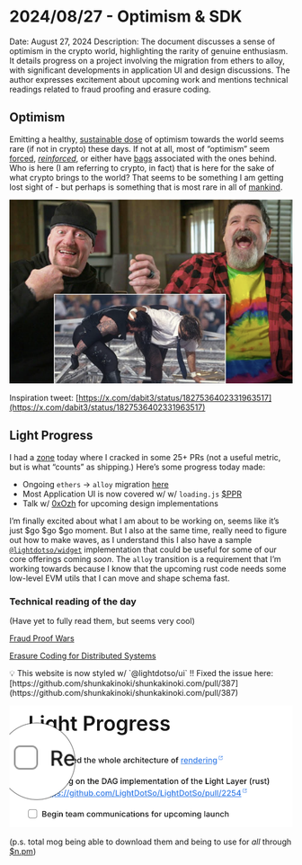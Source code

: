 # 2024/08/27 - Optimism & SDK

Date: August 27, 2024
Description: The document discusses a sense of optimism in the crypto world, highlighting the rarity of genuine enthusiasm. It details progress on a project involving the migration from ethers to alloy, with significant developments in application UI and design discussions. The author expresses excitement about upcoming work and mentions technical readings related to fraud proofing and erasure coding.

## Optimism

Emitting a healthy, [sustainable dose](https://ja.wikipedia.org/wiki/%E3%83%A9%E3%83%BC%E3%83%A1%E3%83%B3%E4%BA%8C%E9%83%8E) of optimism towards the world seems rare (if not in crypto) these days. If not at all, most of “optimism” seem [forced](https://www.instagram.com/p/C9cbBINypvz/), [*reinforced*](https://www.instagram.com/p/C4kq6G5P3_5/), or either have [bags](https://www.instagram.com/p/C7mTbnJsX2u/) associated with the ones behind. Who is here (I am referring to crypto, in fact) that is here for the sake of what crypto brings to the world?  That seems to be something I am getting lost sight of - but perhaps is something that is most rare in all of [mankind](https://youtu.be/9hMp65SzyTU?si=qNrOcPcwoGUHSo0s&t=107).

![Screenshot 2024-08-28 at 4.51.58 AM.png](2024%2008%2027%20-%20Optimism%20&%20SDK%202932185f11184c59a3300c63a7666f74/Screenshot_2024-08-28_at_4.51.58_AM.png)

Inspiration tweet: [https://x.com/dabit3/status/1827536402331963517](https://x.com/dabit3/status/1827536402331963517)

## Light Progress

I had a [zone](https://github.com/LightDotSo/LightDotSo/commits/main/?since=2024-08-26&until=2024-08-27) today where I cracked in some 25+ PRs (not a useful metric, but is what “counts” as shipping.) Here’s some progress today made:

- Ongoing `ethers` → `alloy` migration [here](https://github.com/LightDotSo/LightDotSo/pull/2296)
- Most Application UI is now covered w/ [<Skeleton />](https://www.npmjs.com/package/@lightdotso/ui?activeTab=code) w/ `loading.js` [$PPR](https://nextjs.org/docs/app/building-your-application/rendering/partial-prerendering)
- Talk w/ [0xOzh](https://twitter.com/0xOzh) for upcoming design implementations

I’m finally excited about what I am about to be working on, seems like it’s just $go $go $go moment. But I also at the same time, really need to figure out how to make waves, as I understand this  I also have a sample [`@lightdotso/widget`](https://github.com/LightDotSo/LightDotSo/tree/main/packages/widget) implementation that could be useful for some of our core offerings coming *soon*. The `alloy` transition is a requirement that I’m working towards because I know that the upcoming rust code needs some low-level EVM utils that I can move and shape schema fast.

### Technical reading of the day

(Have yet to fully read them, but seems very cool)

[Fraud Proof Wars](https://medium.com/l2beat/fraud-proof-wars-b0cb4d0f452a)

[Erasure Coding for Distributed Systems](https://transactional.blog/blog/2024-erasure-coding)

<aside>
💡 This website is now styled w/ `@lightdotso/ui` !!
Fixed the <Checkbox /> issue here: [https://github.com/shunkakinoki/shunkakinoki.com/pull/387](https://github.com/shunkakinoki/shunkakinoki.com/pull/387)

</aside>

![Screenshot 2024-08-28 at 4.55.04 AM.png](2024%2008%2027%20-%20Optimism%20&%20SDK%202932185f11184c59a3300c63a7666f74/Screenshot_2024-08-28_at_4.55.04_AM.png)

(p.s. total mog being able to download them and being to use for *all* through [$n.pm](https://www.npmjs.com/package/@lightdotso/ui))